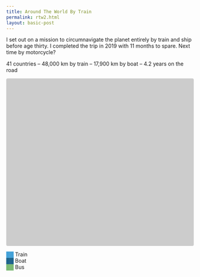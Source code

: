 ```yaml
---
title: Around The World By Train
permalink: rtw2.html
layout: basic-post
---
```


I set out on a mission to circumnavigate the planet entirely by train and ship before age thirty. I completed the trip in 2019 with 11 months to spare. Next time by motorcycle? 

41 countries – 48,000 km by train – 17,900 km by boat – 4.2 years on the road

<div class="map">
    <div id="map" style="width: 100%; height: 450px; background: #ccc; border-radius: 4px;"></div>
</div>

<span style="color:#43a1d8">██</span> Train<br/>
<span style="color:#1f648c">██</span> Boat<br/>
<span style="color:#7cba74">██</span> Bus

<script src="https://code.jquery.com/jquery-3.5.1.min.js" crossorigin="anonymous"></script>
<script src="https://api.mapbox.com/mapbox-gl-js/v0.39.1/mapbox-gl.js"></script>
<link href="https://api.mapbox.com/mapbox-gl-js/v0.39.1/mapbox-gl.css" rel="stylesheet" />
<script src="/static/resources/rtw.js"></script>
